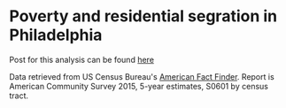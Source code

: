 # Poverty and residential segration in Philadelphia

Post for this analysis can be found [here](https://jtcies.netlify.com/post/2017-06-07_seg_pov/)

Data retrieved from US Census Bureau's [American Fact Finder](https://factfinder.census.gov/). Report is American Community Survey 2015, 5-year estimates, S0601 by census tract. 


